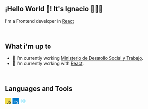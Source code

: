 ## ¡Hello World 👋! It's Ignacio 👨🏻‍💻

I'm a Frontend developer in [React](https://reactjs.org)

<br />

## What i'm up to

- 🔭 I’m currently working [Ministerio de Desarollo Social y Trabajo](https://mindesarrolloytrabajo.neuquen.gob.ar/).
- 🌱 I’m currently working with [React](https://reactjs.org).

<br />

## Languages and Tools

<code><img height="20" src="https://raw.githubusercontent.com/github/explore/80688e429a7d4ef2fca1e82350fe8e3517d3494d/topics/javascript/javascript.png"></code>
<code><img height="20" src="https://raw.githubusercontent.com/github/explore/80688e429a7d4ef2fca1e82350fe8e3517d3494d/topics/typescript/typescript.png"></code>
<code><img height="20" src="https://raw.githubusercontent.com/github/explore/80688e429a7d4ef2fca1e82350fe8e3517d3494d/topics/react/react.png"></code>

